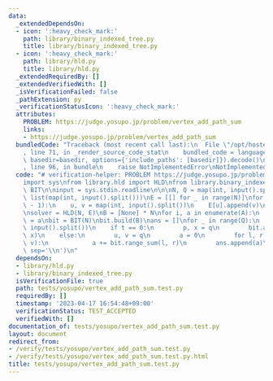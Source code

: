 ```yaml
---
data:
  _extendedDependsOn:
  - icon: ':heavy_check_mark:'
    path: library/binary_indexed_tree.py
    title: library/binary_indexed_tree.py
  - icon: ':heavy_check_mark:'
    path: library/hld.py
    title: library/hld.py
  _extendedRequiredBy: []
  _extendedVerifiedWith: []
  _isVerificationFailed: false
  _pathExtension: py
  _verificationStatusIcon: ':heavy_check_mark:'
  attributes:
    PROBLEM: https://judge.yosupo.jp/problem/vertex_add_path_sum
    links:
    - https://judge.yosupo.jp/problem/vertex_add_path_sum
  bundledCode: "Traceback (most recent call last):\n  File \"/opt/hostedtoolcache/PyPy/3.7.13/x64/site-packages/onlinejudge_verify/documentation/build.py\"\
    , line 71, in _render_source_code_stat\n    bundled_code = language.bundle(stat.path,\
    \ basedir=basedir, options={'include_paths': [basedir]}).decode()\n  File \"/opt/hostedtoolcache/PyPy/3.7.13/x64/site-packages/onlinejudge_verify/languages/python.py\"\
    , line 96, in bundle\n    raise NotImplementedError\nNotImplementedError\n"
  code: "# verification-helper: PROBLEM https://judge.yosupo.jp/problem/vertex_add_path_sum\n\
    import sys\nfrom library.hld import HLD\nfrom library.binary_indexed_tree import\
    \ BIT\n\ninput = sys.stdin.readline\n\n\nN, Q = map(int, input().split())\nA =\
    \ list(map(int, input().split()))\nE = [[] for _ in range(N)]\nfor _ in range(N\
    \ - 1):\n    u, v = map(int, input().split())\n    E[u].append(v)\n    E[v].append(u)\n\
    \nsolver = HLD(N, E)\nB = [None] * N\nfor i, a in enumerate(A):\n    B[solver.ord[i]]\
    \ = a\nbit = BIT(N)\nbit.build(B)\nans = []\nfor _ in range(Q):\n    t, *q = map(int,\
    \ input().split())\n    if t == 0:\n        p, x = q\n        bit.add(solver.ord[p],\
    \ x)\n    else:\n        u, v = q\n        a = 0\n        for l, r in solver.path_query_range(u,\
    \ v):\n            a += bit.range_sum(l, r)\n        ans.append(a)\nprint(*ans,\
    \ sep='\\n')\n"
  dependsOn:
  - library/hld.py
  - library/binary_indexed_tree.py
  isVerificationFile: true
  path: tests/yosupo/vertex_add_path_sum.test.py
  requiredBy: []
  timestamp: '2023-04-17 16:54:48+09:00'
  verificationStatus: TEST_ACCEPTED
  verifiedWith: []
documentation_of: tests/yosupo/vertex_add_path_sum.test.py
layout: document
redirect_from:
- /verify/tests/yosupo/vertex_add_path_sum.test.py
- /verify/tests/yosupo/vertex_add_path_sum.test.py.html
title: tests/yosupo/vertex_add_path_sum.test.py
---
```

